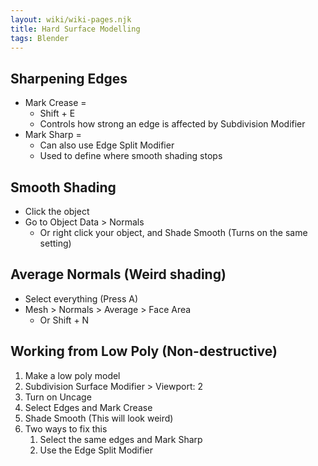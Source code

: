 ```yaml
---
layout: wiki/wiki-pages.njk
title: Hard Surface Modelling
tags: Blender
---
```


## Sharpening Edges
- Mark Crease =
  - Shift + E
  - Controls how strong an edge is affected by Subdivision Modifier
- Mark Sharp =
  - Can also use Edge Split Modifier
  - Used to define where smooth shading stops

## Smooth Shading
- Click the object
- Go to Object Data > Normals
  - Or right click your object, and Shade Smooth (Turns on the same setting)

## Average Normals (Weird shading)
- Select everything (Press A)
- Mesh > Normals > Average > Face Area
  - Or Shift + N

## Working from Low Poly (Non-destructive)
1. Make a low poly model
2. Subdivision Surface Modifier > Viewport: 2
3. Turn on Uncage
4. Select Edges and Mark Crease
5. Shade Smooth (This will look weird)
6. Two ways to fix this
   1. Select the same edges and Mark Sharp
   2. Use the Edge Split Modifier